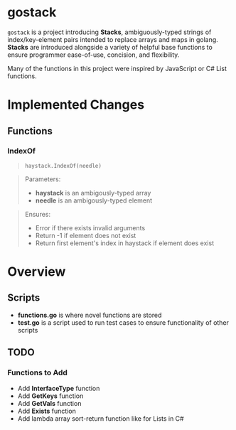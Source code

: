 # gostack
 `gostack` is a project introducing **Stacks**, ambiguously-typed strings of index/key-element pairs intended to replace arrays and maps in golang.  **Stacks** are introduced alongside a variety of helpful base functions to ensure programmer ease-of-use, concision, and flexibility.

 Many of the functions in this project were inspired by JavaScript or C# List functions.

<h1>Implemented Changes</h1>

<h2>Functions</h2>

<h3>IndexOf</h3>

> `haystack.IndexOf(needle)`

> Parameters:
> * **haystack** is an ambigously-typed array
> * **needle** is an ambigously-typed element

> Ensures:
> * Error if there exists invalid arguments
> * Return -1 if element does not exist
> * Return first element's index in haystack if element does exist

<h1>Overview</h1>

 <h2>Scripts</h2>

 * **functions.go** is where novel functions are stored
 * **test.go** is a script used to run test cases to ensure functionality of other scripts

<h2>TODO</h2>

<h3>Functions to Add</h3>

* Add **InterfaceType** function
* Add **GetKeys** function
* Add **GetVals** function
* Add **Exists** function
* Add lambda array sort-return function like for Lists in C#
